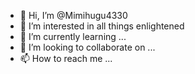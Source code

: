 - 👋 Hi, I’m @Mimihugu4330
- 👀 I’m interested in all things enlightened
- 🌱 I’m currently learning ...
- 💞️ I’m looking to collaborate on ...
- 📫 How to reach me ...

<!---
Mimihugu4330/Mimihugu4330 is a ✨ special ✨ repository because its `README.md` (this file) appears on your GitHub profile.
You can click the Preview link to take a look at your changes.
--->
